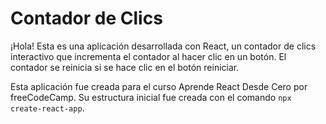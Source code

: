 # Contador de Clics

¡Hola! Esta es una aplicación desarrollada con React, un contador de clics interactivo que incrementa el contador al hacer clic en un botón. El contador se reinicia si se hace clic en el botón reiniciar.

Esta aplicación fue creada para el curso Aprende React Desde Cero por freeCodeCamp. Su estructura inicial fue creada con el comando `npx create-react-app`.
